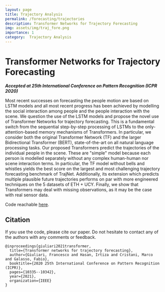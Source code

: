 ```yaml
---
layout: page
title: Trajectory Analysis
permalink: /forecasting/trajectories
description: Transformer Networks for Trajectory Forecasting
img: assets/img/traj_fore.png
importance: 1
category:  Trajectory Analysis
---
```


# Transformer Networks for Trajectory Forecasting

***Accepted at 25th International Conference on Pattern Recognition (ICPR 2020)***

Most recent successes on forecasting the people motion are based on LSTM models and all most recent progress has been achieved by modelling the social interaction among people and the people interaction with the scene. We question the use of the LSTM models and propose the novel use of Transformer Networks for trajectory forecasting. This is a fundamental switch from the sequential step-by-step processing of LSTMs to the only-attention-based memory mechanisms of Transformers. In particular, we consider both the original Transformer Network (TF) and the larger Bidirectional Transformer (BERT), state-of-the-art on all natural language processing tasks. Our proposed Transformers predict the trajectories of the individual people in the scene. These are "simple" model because each person is modelled separately without any complex human-human nor scene interaction terms. In particular, the TF model without bells and whistles yields the best score on the largest and most challenging trajectory forecasting benchmark of TrajNet. Additionally, its extension which predicts multiple plausible future trajectories performs on par with more engineered techniques on the 5 datasets of ETH + UCY. Finally, we show that Transformers may deal with missing observations, as it may be the case with real sensor data. 

Code reachable [here](https://github.com/HumaticsLAB/Trajectory-Transformer).

## Citation
If you use the code, please cite our paper. Do not hesitate to contact any of the authors with any comments or feedback.

```
@inproceedings{giuliari2021transformer,
  title={Transformer networks for trajectory forecasting},
  author={Giuliari, Francesco and Hasan, Irtiza and Cristani, Marco and Galasso, Fabio},
  booktitle={2020 25th International Conference on Pattern Recognition (ICPR)},
  pages={10335--10342},
  year={2021},
  organization={IEEE}
}
```